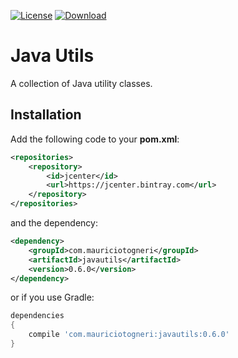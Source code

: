 [![License](https://img.shields.io/badge/license-MIT-green.svg)](https://github.com/mauriciotogneri/java-utils/blob/master/LICENSE.md)
[![Download](https://api.bintray.com/packages/mauriciotogneri/maven/javautils/images/download.svg)](https://bintray.com/mauriciotogneri/maven/javautils/_latestVersion)

# Java Utils
A collection of Java utility classes.

## Installation

Add the following code to your **pom.xml**:

```xml
<repositories>
    <repository>
        <id>jcenter</id>
        <url>https://jcenter.bintray.com</url>
    </repository>
</repositories>
```

and the dependency:

```xml
<dependency>
    <groupId>com.mauriciotogneri</groupId>
    <artifactId>javautils</artifactId>
    <version>0.6.0</version>
</dependency>
```

or if you use Gradle:

```groovy
dependencies
{
    compile 'com.mauriciotogneri:javautils:0.6.0'
}
```
